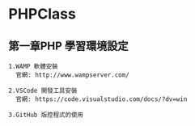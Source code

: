 # PHPClass

## 第一章PHP 學習環境設定
    1.WAMP 軟體安裝
      官網: http://www.wampserver.com/

    2.VSCode 開發工具安裝
      官網: https://code.visualstudio.com/docs/?dv=win

    3.GitHub 版控程式的使用
    
